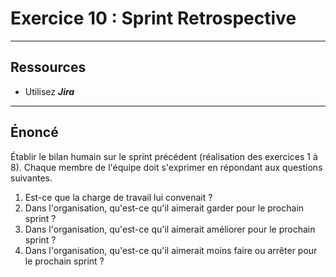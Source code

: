 # Exercice 10 : Sprint Retrospective

---

## Ressources

- Utilisez ***Jira***

---

## Énoncé

Établir le bilan humain sur le sprint précédent (réalisation des exercices 1 à 8).
Chaque membre de l'équipe doit s'exprimer en répondant aux questions suivantes.

1. Est-ce que la charge de travail lui convenait ?
2. Dans l'organisation, qu'est-ce qu'il aimerait garder pour le prochain sprint ?
3. Dans l'organisation, qu'est-ce qu'il aimerait améliorer pour le prochain sprint ?
4. Dans l'organisation, qu'est-ce qu'il aimerait moins faire ou arrêter pour le prochain sprint ?